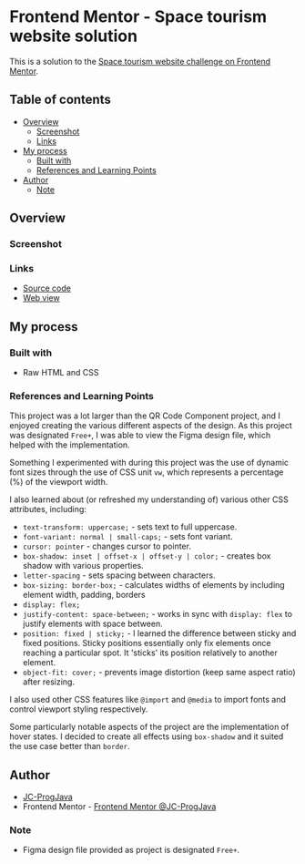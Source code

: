 # Frontend Mentor - Space tourism website solution

This is a solution to the [Space tourism website challenge on Frontend Mentor](https://www.frontendmentor.io/challenges/space-tourism-multipage-website-gRWj1URZ3).  

## Table of contents
* [Overview](#overview)
  * [Screenshot](#screenshot)
  * [Links](#links)
* [My process](#my-process)
  * [Built with](#built-with)
  * [References and Learning Points](#references-and-learning-points)
* [Author](#author)
  * [Note](#note)

## Overview

### Screenshot



### Links

- [Source code](https://github.com/JC-ProgJava/FrontendMentor/tree/master/docs/space-tourism)
- [Web view](https://jc-progjava.github.io/FrontendMentor/space-tourism)

## My process

### Built with

- Raw HTML and CSS

### References and Learning Points

This project was a lot larger than the QR Code Component project, and I enjoyed creating the various
different aspects of the design. As this project was designated `Free+`, I was able to view the Figma
design file, which helped with the implementation.

Something I experimented with during this project was the use of dynamic font sizes through the use of
CSS unit `vw`, which represents a percentage (%) of the viewport width. 

I also learned about (or refreshed my understanding of) various other CSS attributes, including:

- `text-transform: uppercase;` - sets text to full uppercase.
- `font-variant: normal | small-caps;` - sets font variant.
- `cursor: pointer` - changes cursor to pointer.
- `box-shadow: inset | offset-x | offset-y | color;` - creates box shadow with various properties.
- `letter-spacing` - sets spacing between characters.
- `box-sizing: border-box;` - calculates widths of elements by including element width, padding, borders
- `display: flex;`
- `justify-content: space-between;` - works in sync with `display: flex` to justify elements with space between.
- `position: fixed | sticky;` - I learned the difference between sticky and fixed positions. 
Sticky positions essentially only fix elements once reaching a particular spot. It 'sticks' its position relatively
to another element.
- `object-fit: cover;` - prevents image distortion (keep same aspect ratio) after resizing.

I also used other CSS features like `@import` and `@media` to import fonts and control 
viewport styling respectively.

Some particularly notable aspects of the project are the implementation of hover states. I decided to
create all effects using `box-shadow` and it suited the use case better than `border`.

## Author

- [JC-ProgJava](https://github.com/JC-ProgJava)
- Frontend Mentor - [Frontend Mentor @JC-ProgJava](https://www.frontendmentor.io/profile/JC-ProgJava)

### Note

- Figma design file provided as project is designated `Free+`.